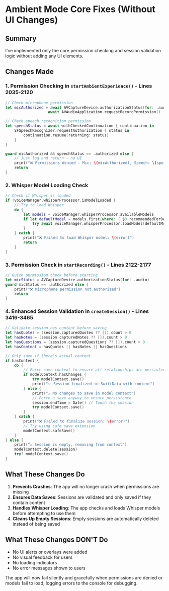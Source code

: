 # Ambient Mode Core Fixes (Without UI Changes)

## Summary
I've implemented only the core permission checking and session validation logic without adding any UI elements.

## Changes Made

### 1. Permission Checking in `startAmbientExperience()` - Lines 2035-2120
```swift
// Check microphone permission
let micAuthorized = await AVCaptureDevice.authorizationStatus(for: .audio) == .authorized ||
                   await AVAudioApplication.requestRecordPermission()

// Check speech recognition permission  
let speechStatus = await withCheckedContinuation { continuation in
    SFSpeechRecognizer.requestAuthorization { status in
        continuation.resume(returning: status)
    }
}

guard micAuthorized && speechStatus == .authorized else {
    // Just log and return - no UI
    print("❌ Permissions denied - Mic: \(micAuthorized), Speech: \(speechStatus == .authorized)")
    return
}
```

### 2. Whisper Model Loading Check
```swift
// Check if Whisper is loaded
if !voiceManager.whisperProcessor.isModelLoaded {
    // Try to load Whisper
    do {
        let models = voiceManager.whisperProcessor.availableModels
        if let defaultModel = models.first(where: { $0.recommendedForDevice }) ?? models.first {
            try await voiceManager.whisperProcessor.loadModel(defaultModel)
        }
    } catch {
        print("❌ Failed to load Whisper model: \(error)")
        return
    }
}
```

### 3. Permission Check in `startRecording()` - Lines 2122-2177
```swift
// Quick permission check before starting
let micStatus = AVCaptureDevice.authorizationStatus(for: .audio)
guard micStatus == .authorized else {
    print("❌ Microphone permission not authorized")
    return
}
```

### 4. Enhanced Session Validation in `createSession()` - Lines 3416-3465
```swift
// Validate session has content before saving
let hasQuotes = (session.capturedQuotes ?? []).count > 0
let hasNotes = (session.capturedNotes ?? []).count > 0
let hasQuestions = (session.capturedQuestions ?? []).count > 0
let hasContent = hasQuotes || hasNotes || hasQuestions

// Only save if there's actual content
if hasContent {
    do {
        // Force save context to ensure all relationships are persisted
        if modelContext.hasChanges {
            try modelContext.save()
            print("✅ Session finalized in SwiftData with content")
        } else {
            print("⚠️ No changes to save in model context")
            // Force a save anyway to ensure persistence
            session.endTime = Date() // Touch the session
            try modelContext.save()
        }
    } catch {
        print("❌ Failed to finalize session: \(error)")
        // Try using safe save extension
        modelContext.safeSave()
    }
} else {
    print("⚠️ Session is empty, removing from context")
    modelContext.delete(session)
    try? modelContext.save()
}
```

## What These Changes Do

1. **Prevents Crashes**: The app will no longer crash when permissions are missing
2. **Ensures Data Saves**: Sessions are validated and only saved if they contain content
3. **Handles Whisper Loading**: The app checks and loads Whisper models before attempting to use them
4. **Cleans Up Empty Sessions**: Empty sessions are automatically deleted instead of being saved

## What These Changes DON'T Do

- No UI alerts or overlays were added
- No visual feedback for users
- No loading indicators
- No error messages shown to users

The app will now fail silently and gracefully when permissions are denied or models fail to load, logging errors to the console for debugging.